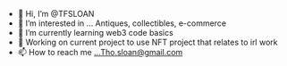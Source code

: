 - 👋 Hi, I’m @TFSLOAN
- 👀 I’m interested in ... Antiques, collectibles, e-commerce
- 🌱 I’m currently learning web3 code basics
- 💞 Working on current project to use NFT project that relates to irl work
- 📫 How to reach me ...Tho.sloan@gmail.com

<!---
TFSLOAN/TFSLOAN is a ✨ special ✨ repository because its `README.md` (this file) appears on your GitHub profile.
You can click the Preview link to take a look at your changes.
--->
